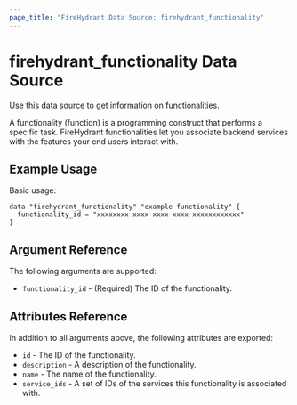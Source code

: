 ```yaml
---
page_title: "FireHydrant Data Source: firehydrant_functionality"
---
```


# firehydrant_functionality Data Source

Use this data source to get information on functionalities.

A functionality (function) is a programming construct that performs a specific task. 
FireHydrant functionalities let you associate backend services with the features your 
end users interact with.

## Example Usage

Basic usage:
```hcl
data "firehydrant_functionality" "example-functionality" {
  functionality_id = "xxxxxxxx-xxxx-xxxx-xxxx-xxxxxxxxxxxx"
}
```

## Argument Reference

The following arguments are supported:

* `functionality_id` - (Required) The ID of the functionality.

## Attributes Reference

In addition to all arguments above, the following attributes are exported:

* `id` - The ID of the functionality.
* `description` - A description of the functionality.
* `name` - The name of the functionality.
* `service_ids` - A set of IDs of the services this functionality is associated with.
